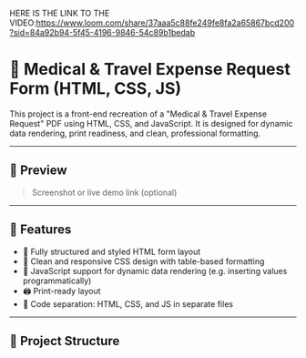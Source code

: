 HERE IS THE LINK TO THE VIDEO:https://www.loom.com/share/37aaa5c88fe249fe8fa2a65867bcd200?sid=84a92b94-5f45-4196-9846-54c89b1bedab
# 🧾 Medical & Travel Expense Request Form (HTML, CSS, JS)

This project is a front-end recreation of a "Medical & Travel Expense Request" PDF using HTML, CSS, and JavaScript. It is designed for dynamic data rendering, print readiness, and clean, professional formatting.

---

## 📸 Preview

> Screenshot or live demo link (optional)

---

## 🚀 Features

- 📄 Fully structured and styled HTML form layout
- 🎨 Clean and responsive CSS design with table-based formatting
- 🔄 JavaScript support for dynamic data rendering (e.g. inserting values programmatically)
- 🖨️ Print-ready layout
- 📁 Code separation: HTML, CSS, and JS in separate files
  
---

## 📁 Project Structure

